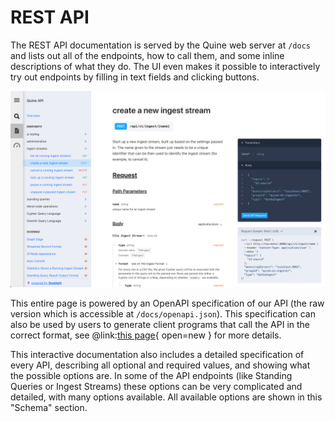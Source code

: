 # REST API

The REST API documentation is served by the Quine web server at `/docs` and lists out all of the endpoints, how to call them, and some inline descriptions of what they do. The UI even makes it possible to interactively try out endpoints by filling in text fields and clicking buttons.

![API Docs](apiDocs.png)

This entire page is powered by an OpenAPI specification of our API (the raw version which is accessible at `/docs/openapi.json`). This specification can also be used by users to generate client programs that call the API in the correct format, see @link:[this page](https://openapi-generator.tech/){ open=new } for more details.

This interactive documentation also includes a detailed specification of every API, describing all optional and required values, and showing what the possible options are.  In some of the API endpoints (like Standing Queries or Ingest Streams) these options can be very complicated and detailed, with many options available. All available options are shown in this "Schema" section.
